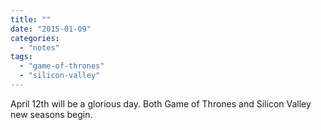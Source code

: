 ```yaml
---
title: ""
date: "2015-01-09"
categories: 
  - "notes"
tags: 
  - "game-of-thrones"
  - "silicon-valley"
---
```


April 12th will be a glorious day. Both Game of Thrones and Silicon Valley new seasons begin.
